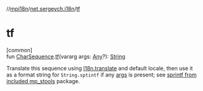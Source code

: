 //[mpi18n](../../index.md)/[net.sergeych.i18n](index.md)/[tf](tf.md)

# tf

[common]\
fun [CharSequence](https://kotlinlang.org/api/latest/jvm/stdlib/kotlin/-char-sequence/index.html).[tf](tf.md)(vararg args: [Any](https://kotlinlang.org/api/latest/jvm/stdlib/kotlin/-any/index.html)?): [String](https://kotlinlang.org/api/latest/jvm/stdlib/kotlin/-string/index.html)

Translate this sequence using [I18n.translate](-i18n/translate.md) and default locale, then use it as a format string for `String.sptintf` if any [args](tf.md) is present; see [sprintf from included mp_stools](https://github.com/sergeych/mp_stools#sprintf-syntax-summary) package.
